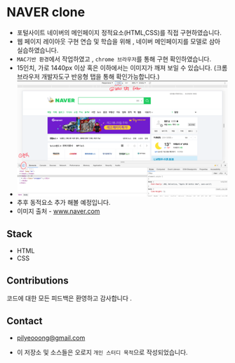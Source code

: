 # NAVER clone

- 포털사이트 네이버의 메인페이지 정적요소(HTML,CSS)를 직접 구현하였습니다.
- 웹 페이지 레이아웃 구현 연습 및 학습을 위해 , 네이버 메인페이지를 모델로 삼아 실습하였습니다.
- `MAC기반 환경`에서 작업하였고 , `chrome 브라우저`를 통해 구현 확인하였습니다.
- 15인치, 가로 1440px 이상 혹은 이하에서는 이미지가 깨져 보일 수 있습니다. (크롬브라우저 개발자도구 반응형 탭을 통해 확인가능합니다.)
- ![HOW](./imgs/howtorun.png)
- 추후 동적요소 추가 해볼 예정입니다.
- 이미지 출처 - www.naver.com 

## Stack

- HTML
- CSS

## Contributions

코드에 대한 모든 피드백은 환영하고 감사합니다 . 

## Contact

- pilyeooong@gmail.com 

- 이 저장소 및 소스들은 오로지 `개인 스터디 목적`으로 작성되었습니다. 

